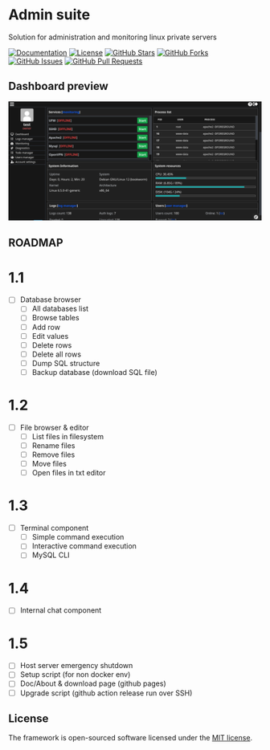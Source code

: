 # Admin suite
Solution for administration and monitoring linux private servers

[![Documentation](https://img.shields.io/badge/License-MIT-blue.svg)](DOC.MD)
[![License](https://img.shields.io/badge/License-MIT-blue.svg)](LICENSE)
[![GitHub Stars](https://img.shields.io/github/stars/lordbecvold/yourproject)](https://github.com/lordbecvold/admin-suite/stargazers)
[![GitHub Forks](https://img.shields.io/github/forks/lordbecvold/yourproject)](https://github.com/lordbecvold/admin-suite/network/members)
[![GitHub Issues](https://img.shields.io/github/issues/lordbecvold/yourproject)](https://github.com/lordbecvold/admin-suite/issues)
[![GitHub Pull Requests](https://img.shields.io/github/issues-pr/lordbecvold/yourproject)](https://github.com/lordbecvold/admin-suite/pulls)

## Dashboard preview
![Dashboard](.github/assets/preview.png)

## ROADMAP
# 1.1
- [ ] Database browser
    - [ ] All databases list
    - [ ] Browse tables
    - [ ] Add row
    - [ ] Edit values
    - [ ] Delete rows
    - [ ] Delete all rows
    - [ ] Dump SQL structure
    - [ ] Backup database (download SQL file)

# 1.2
- [ ] File browser & editor
    - [ ] List files in filesystem
    - [ ] Rename files
    - [ ] Remove files
    - [ ] Move files
    - [ ] Open files in txt editor

# 1.3
- [ ] Terminal component
    - [ ] Simple command execution
    - [ ] Interactive command execution
    - [ ] MySQL CLI

# 1.4
- [ ] Internal chat component

# 1.5
- [ ] Host server emergency shutdown
- [ ] Setup script (for non docker env)
- [ ] Doc/About & download page (github pages)
- [ ] Upgrade script (github action release run over SSH)

## License
The framework is open-sourced software licensed under the [MIT license](https://opensource.org/licenses/MIT).
